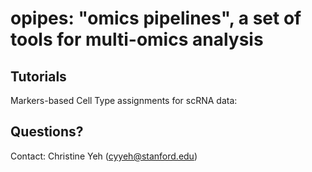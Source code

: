 # opipes: "omics pipelines", a set of tools for multi-omics analysis 

## Tutorials 
Markers-based Cell Type assignments for scRNA data: 

## Questions? 
Contact: Christine Yeh (cyyeh@stanford.edu)


